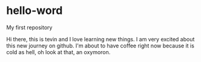 # hello-word
My first repository


Hi there, this is tevin and I love learning new things. I am very excited about this new journey on github. 
I'm about to have coffee right now because it is cold as hell, oh look at that, an oxymoron.
